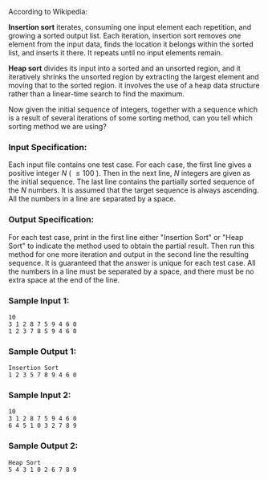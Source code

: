 <!-- Title
Insertion or Heap Sort (25)
-->
According to Wikipedia:

**Insertion sort** iterates, consuming one input element each repetition, and
growing a sorted output list. Each iteration, insertion sort removes one
element from the input data, finds the location it belongs within the sorted
list, and inserts it there. It repeats until no input elements remain.

**Heap sort** divides its input into a sorted and an unsorted region, and it
iteratively shrinks the unsorted region by extracting the largest element and
moving that to the sorted region. it involves the use of a heap data structure
rather than a linear-time search to find the maximum.

Now given the initial sequence of integers, together with a sequence which is
a result of several iterations of some sorting method, can you tell which
sorting method we are using?

### Input Specification:

Each input file contains one test case. For each case, the first line gives a
positive integer $N$ ( $\le 100$ ). Then in the next line, $N$ integers are
given as the initial sequence. The last line contains the partially sorted
sequence of the $N$ numbers. It is assumed that the target sequence is always
ascending. All the numbers in a line are separated by a space.

### Output Specification:

For each test case, print in the first line either "Insertion Sort" or "Heap
Sort" to indicate the method used to obtain the partial result. Then run this
method for one more iteration and output in the second line the resulting
sequence. It is guaranteed that the answer is unique for each test case. All
the numbers in a line must be separated by a space, and there must be no extra
space at the end of the line.

### Sample Input 1:

```
10
3 1 2 8 7 5 9 4 6 0
1 2 3 7 8 5 9 4 6 0
```

### Sample Output 1:

```
Insertion Sort
1 2 3 5 7 8 9 4 6 0
```

### Sample Input 2:

```
10
3 1 2 8 7 5 9 4 6 0
6 4 5 1 0 3 2 7 8 9
```

### Sample Output 2:

```
Heap Sort
5 4 3 1 0 2 6 7 8 9
```
